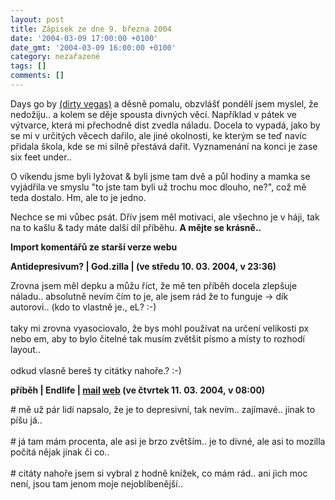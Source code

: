 ```yaml
---
layout: post
title: Zápisek ze dne 9. března 2004
date: '2004-03-09 17:00:00 +0100'
date_gmt: '2004-03-09 16:00:00 +0100'
category: nezařazené
tags: []
comments: []
---
```

<p>Days go by <a href="http://www.lyricsdomain.com/4/dirty_vegas/days_go_by.html">(dirty vegas)</a> a děsně pomalu,  obzvlášť pondělí jsem myslel, že nedožiju.. a kolem se děje spousta divných věcí. Například v pátek ve výtvarce,  která mi přechodně dist zvedla náladu. Docela  to vypadá, jako by se mi v určitých věcech dařilo, ale jiné okolnosti, ke kterým se teď navíc přidala škola, kde  se mi silně přestává dařit. Vyznamenání na konci je zase six feet under..</p>
<p>O víkendu jsme byli lyžovat &amp; byli jsme tam dvě a půl hodiny a mamka se vyjádřila ve smyslu &quot;to jste tam byli  už trochu moc dlouho, ne?&quot;, což mě teda dostalo. Hm, ale to je jedno.</p>
<p>Nechce se mi vůbec psát. Dřív jsem měl motivaci, ale všechno je v háji, tak na to kašlu &amp; tady máte další  díl příběhu. <strong>A mějte se krásně..</strong></p>
<p>  <? include "part3.txt"; ?>
<div class="import-komentaru">
<p><strong>Import komentářů ze starší verze webu</strong></p>
<div class="comment">
<p style="font-weight:bold"><span class="compredmet">Antidepresivum?</span> | <span class="comname">God.zilla</span> | (ve&nbsp;středu&nbsp;10.&nbsp;03.&nbsp;2004,&nbsp;v&nbsp;23:36)</p>
<p>Zrovna jsem měl depku a můžu říct, že mě ten příběh docela zlepšuje náladu.. absolutně nevím čím to je, ale jsem rád že to funguje -&gt; dík autorovi.. (kdo to vlastně je., eL? :-) <br>  <br> taky mi zrovna vyasociovalo, že bys mohl používat na určení velikosti px nebo em, aby to bylo čitelné tak musím zvětšit písmo a místy to rozhodí layout.. <br>  <br> odkud vlasně bereš ty citátky nahoře.? :-) </p>
</div>
<div class="comment">
<p style="font-weight:bold"><span class="compredmet">příběh</span> | <span class="comname">Endlife</span> |  <a href="mailto:jan.martinek@post.cz">mail</a>  <a href="http://jan-martinek.com">web</a> (ve&nbsp;čtvrtek&nbsp;11.&nbsp;03.&nbsp;2004,&nbsp;v&nbsp;08:00)</p>
<p># mě už pár lidí napsalo, že je to depresivní, tak nevím.. zajímavé.. jinak to píšu já.. <br>  <br> # já tam mám procenta, ale asi je brzo zvětším.. je to divné, ale asi to mozilla počítá nějak jinak či co.. <br>  <br> # citáty nahoře jsem si vybral z hodně knížek, co mám rád.. ani jich moc není, jsou tam jenom moje nejoblíbenější.. </p>
</div>
</div>
